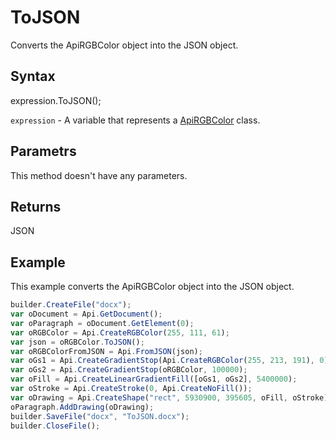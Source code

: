# ToJSON

Converts the ApiRGBColor object into the JSON object.

## Syntax

expression.ToJSON();

`expression` - A variable that represents a [ApiRGBColor](../ApiRGBColor.md) class.

## Parametrs

This method doesn't have any parameters.

## Returns

JSON

## Example

This example converts the ApiRGBColor object into the JSON object.

```javascript
builder.CreateFile("docx");
var oDocument = Api.GetDocument();
var oParagraph = oDocument.GetElement(0);
var oRGBColor = Api.CreateRGBColor(255, 111, 61);
var json = oRGBColor.ToJSON();
var oRGBColorFromJSON = Api.FromJSON(json);
var oGs1 = Api.CreateGradientStop(Api.CreateRGBColor(255, 213, 191), 0);
var oGs2 = Api.CreateGradientStop(oRGBColor, 100000);
var oFill = Api.CreateLinearGradientFill([oGs1, oGs2], 5400000);
var oStroke = Api.CreateStroke(0, Api.CreateNoFill());
var oDrawing = Api.CreateShape("rect", 5930900, 395605, oFill, oStroke);
oParagraph.AddDrawing(oDrawing);
builder.SaveFile("docx", "ToJSON.docx");
builder.CloseFile();
```